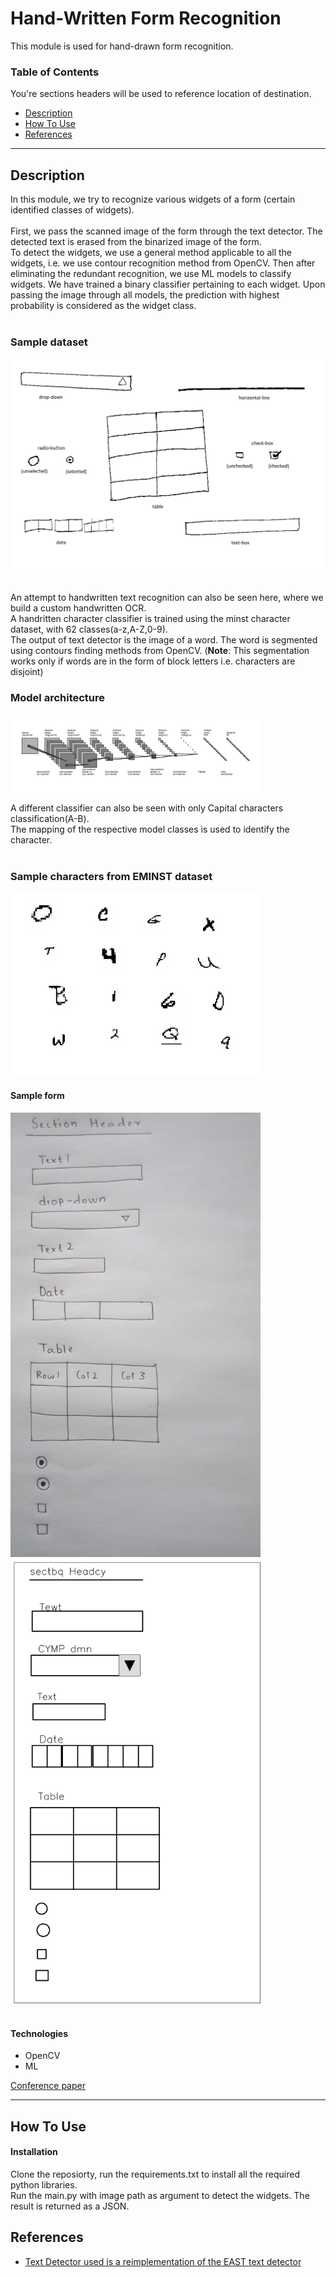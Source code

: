 # Hand-Written Form Recognition
This module is used for hand-drawn form recognition.

### Table of Contents
You're sections headers will be used to reference location of destination.

- [Description](#description)
- [How To Use](#how-to-use)
- [References](#references)

---

## Description

In this module, we try to recognize various widgets of a form (certain identified classes of widgets).
<br><br>
First, we pass the scanned image of the form through the text detector. The detected text is erased from the binarized image of the form.<br>
To detect the widgets, we use a general method applicable to all the widgets, i.e. we use contour recognition method from OpenCV. Then after eliminating the redundant recognition, we use ML models to classify widgets. We have trained a binary classifier pertaining to each widget. Upon passing the image through all models, the prediction with highest probability is considered as the widget class.
<br><br>
### Sample dataset
<img src="https://github.com/pavanKulkarni2000/handWrittenForm/blob/main/images/dataset.png" alt="result"/>
<br><br><br>
An attempt to handwritten text recognition can also be seen here, where we build a custom handwritten OCR.<br>
A handritten character classifier is trained using the minst character dataset, with 62 classes(a-z,A-Z,0-9).<br>
The output of text detector is the image of a word. The word is segmented using contours finding methods from OpenCV. (<b>Note</b>: This segmentation works only if words are in the form of block letters i.e. characters are disjoint)<br>

### Model architecture
<img src="https://github.com/pavanKulkarni2000/handWrittenForm/blob/main/534a65a6-1d33-4b15-ac5c-b0b366f05f36.png" alt="result" width="400"/>


A different classifier can also be seen with only Capital characters classification(A-B).<br>
The mapping of the respective model classes is used to identify the character.<br><br>

### Sample characters from EMINST dataset
<img src="https://github.com/pavanKulkarni2000/handWrittenForm/blob/main/images/chars.png" alt="result" width="400"/>

#### Sample form
<img src="https://github.com/pavanKulkarni2000/handWrittenForm/blob/main/images/input.jpg" alt="result" width="400"/>
<img src="https://github.com/pavanKulkarni2000/handWrittenForm/blob/main/images/result.jpg" alt="result" width="400"/>
<br><br>

#### Technologies

- OpenCV
- ML

<a href="https://drive.google.com/file/d/1CR5r_4qOkkL23GwreTfnbCZperQ9PJSk/view?usp=sharing">Conference paper</a>

---

## How To Use

#### Installation
Clone the reposiorty, run the requirements.txt to install all the required python libraries.
<br>
Run the main.py with image path as argument to detect the widgets. The result is returned as a JSON.<br>

## References
- [Text Detector used is a reimplementation of the EAST text detector](https://github.com/SakuraRiven/EAST.git)
